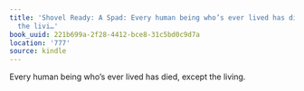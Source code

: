 ```yaml
---
title: 'Shovel Ready: A Spad: Every human being who’s ever lived has died, except
  the livi…'
book_uuid: 221b699a-2f28-4412-bce8-31c5bd0c9d7a
location: '777'
source: kindle
---
```


Every human being who’s ever lived has died, except the living.